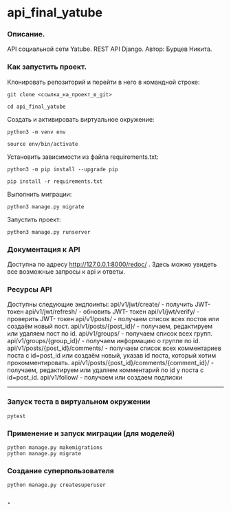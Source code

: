 # api_final_yatube
### Описание. 

API социальной сети Yatube. REST API Django. Автор: Бурцев Никита.

### Как запустить проект.

Клонировать репозиторий и перейти в него в командной строке:

```
git clone <cсылка_на_проект_в_git>

cd api_final_yatube
```

Cоздать и активировать виртуальное окружение:

```
python3 -m venv env
```

```
source env/bin/activate
```

Установить зависимости из файла requirements.txt:

```
python3 -m pip install --upgrade pip

pip install -r requirements.txt
```

Выполнить миграции:

```
python3 manage.py migrate
```

Запустить проект:

```
python3 manage.py runserver
```

### Документация к API

Доступна по адресу http://127.0.0.1:8000/redoc/ . Здесь можно увидеть все возможные запросы к api и ответы.

### Ресурсы API

Доступны следующие эндпоинты:
api/v1/jwt/create/ - получить JWT- токен
api/v1/jwt/refresh/ - обновить JWT- токен
api/v1/jwt/verify/ - проверить JWT- токен
api/v1/posts/ - получаем список всех постов или создаём новый пост.
api/v1/posts/{post_id}/ - получаем, редактируем или удаляем пост по id.
api/v1/groups/ - получаем список всех групп.
api/v1/groups/{group_id}/ - получаем информацию о группе по id.
api/v1/posts/{post_id}/comments/ - получаем список всех комментариев поста с id=post_id или создаём новый, указав id поста, который хотим прокомментировать.
api/v1/posts/{post_id}/comments/{comment_id}/ - получаем, редактируем или удаляем комментарий по id у поста с id=post_id.
api/v1/follow/ - получаем или создаем подписки

---
### Запуск теста в виртуальном окружении
```
pytest
```
### Применение и запуск миграции (для моделей)
```
python manage.py makemigrations
python manage.py migrate
```
### Создание суперпользователя
```
python manage.py createsuperuser
```
`
---
